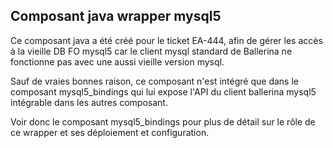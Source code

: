 ## Composant java wrapper mysql5

Ce composant java a été créé pour le ticket EA-444, afin de gérer les accès à la vieille DB FO mysql5 car le client mysql standard de Ballerina ne fonctionne pas avec une aussi vieille version mysql.

Sauf de vraies bonnes raison, ce composant n'est intégré que dans le composant mysql5_bindings qui lui expose l'API du client ballerina mysql5 intégrable dans les autres composant.

Voir donc le composant mysql5_bindings pour plus de détail sur le rôle de ce wrapper et ses déploiement et configuration.